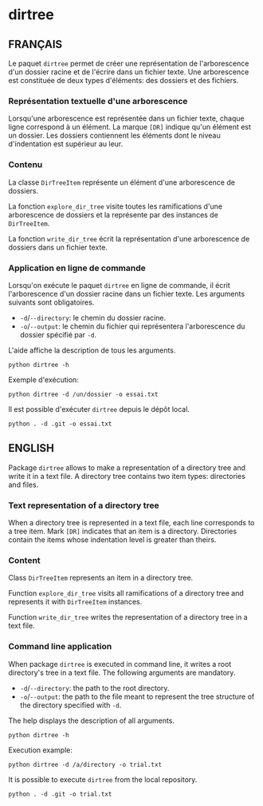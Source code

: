 # dirtree

## FRANÇAIS

Le paquet `dirtree` permet de créer une représentation de l'arborescence d'un
dossier racine et de l'écrire dans un fichier texte. Une arborescence est
constituée de deux types d'éléments: des dossiers et des fichiers.

### Représentation textuelle d'une arborescence

Lorsqu'une arborescence est représentée dans un fichier texte, chaque ligne
correspond à un élément. La marque `[DR]` indique qu'un élément est un dossier.
Les dossiers contiennent les éléments dont le niveau d'indentation est
supérieur au leur.

### Contenu

La classe `DirTreeItem` représente un élément d'une arborescence de dossiers.

La fonction `explore_dir_tree` visite toutes les ramifications d'une
arborescence de dossiers et la représente par des instances de `DirTreeItem`.

La fonction `write_dir_tree` écrit la représentation d'une arborescence de
dossiers dans un fichier texte.

### Application en ligne de commande

Lorsqu'on exécute le paquet `dirtree` en ligne de commande, il écrit
l'arborescence d'un dossier racine dans un fichier texte. Les arguments
suivants sont obligatoires.

* `-d`/`--directory`: le chemin du dossier racine.
* `-o`/`--output`: le chemin du fichier qui représentera l'arborescence du
dossier spécifié par `-d`.

L'aide affiche la description de tous les arguments.

```
python dirtree -h
```

Exemple d'exécution:

```
python dirtree -d /un/dossier -o essai.txt
```

Il est possible d'exécuter `dirtree` depuis le dépôt local.

```
python . -d .git -o essai.txt
```

## ENGLISH

Package `dirtree` allows to make a representation of a directory tree and write
it in a text file. A directory tree contains two item types: directories and
files.

### Text representation of a directory tree

When a directory tree is represented in a text file, each line corresponds to
a tree item. Mark `[DR]` indicates that an item is a directory. Directories
contain the items whose indentation level is greater than theirs.

### Content

Class `DirTreeItem` represents an item in a directory tree.

Function `explore_dir_tree` visits all ramifications of a directory tree and
represents it with `DirTreeItem` instances.

Function `write_dir_tree` writes the representation of a directory tree in a
text file.

### Command line application

When package `dirtree` is executed in command line, it writes a root
directory's tree in a text file. The following arguments are mandatory.

* `-d`/`--directory`: the path to the root directory.
* `-o`/`--output`: the path to the file meant to represent the tree structure
of the directory specified with `-d`.

The help displays the description of all arguments.

```
python dirtree -h
```

Execution example:

```
python dirtree -d /a/directory -o trial.txt
```

It is possible to execute `dirtree` from the local repository.

```
python . -d .git -o trial.txt
```
